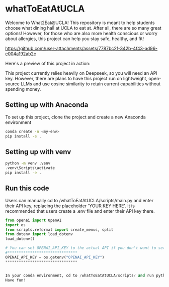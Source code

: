 # whatToEatAtUCLA

Welcome to What2Eat@UCLA! This repository is meant to help students choose what dining hall at UCLA to eat at. After all, there are so many great options! However, for those who are also more health conscious or worry about allergies, this project can help you stay safe, healthy, and fit! 

https://github.com/user-attachments/assets/7787bc2f-342b-4f43-ad96-e004a192ab2c




Here's a preview of this project in action:




This project currently relies heavily on Deepseek, so you will need an API key. However, there are plans to have this project run on lightweight, open-source LLMs and use cosine similarity to retain current capabilities without spending money. 

## Setting up with Anaconda  
To set up this project, clone the project and create a new Anaconda environment

```sh
conda create -n <my-env>
pip install -e .
```

## Setting up with venv 
```sh
python -m venv .venv
.venv\Scripts\activate 
pip install -e .
```

## Run this code
Users can manually cd to /whatToEatAtUCLA/scripts/main.py and enter their API key, replacing the placeholder 'YOUR KEY HERE'. It is recommended that users create a .env file and enter their API key there. 

```python
from openai import OpenAI
import os
from scripts.reformat import create_menus, split
from dotenv import load_dotenv
load_dotenv()

# You can set OPENAI_API_KEY to the actual API if you don't want to set up a .env file 
#*******************************
OPENAI_API_KEY = os.getenv("OPENAI_API_KEY")
********************************


In your conda environment, cd to /whatToEatAtUCLA/scripts/ and run python main.py. 
Have fun!


